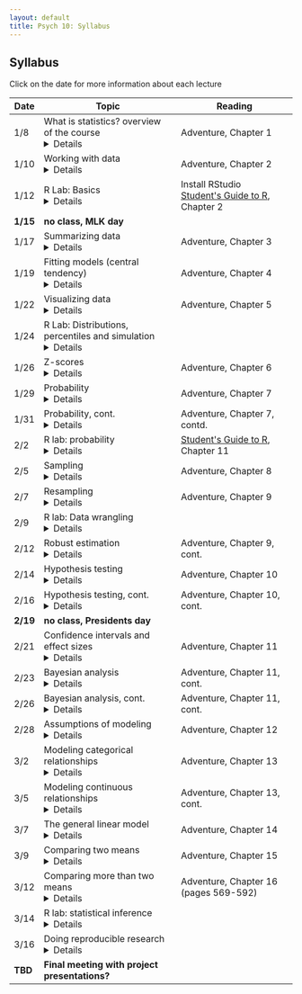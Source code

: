 ```yaml
---
layout: default
title: Psych 10: Syllabus
---
```

## Syllabus

Click on the date for more information about each lecture

| Date|Topic|Reading|
| ---|---|---|
| 1/8|What is statistics? overview of the course<details>###Learning Objectives:<br>After this lecture, you should be able to:<br>*Describe the difference between experimental and observational research with regard to causal inference<br>*Explain how randomization provides the ability to make inferences about causation.<br>*Identify potential sources of bias or confounding.<br></display>|Adventure, Chapter 1|
| 1/10|Working with data <details>###Learning Objectives:<br>After this lecture, you should be able to:<br>*Distinguish between different types of variables (quantitative/qualitative, discrete/continuous, scales of measurement)<br>*Describe the concept of measurement error<br>*Distinguish between the concepts of reliability and validity and apply each concept to a particular dataset<br></display>|Adventure, Chapter 2|
| 1/12|R Lab: Basics<details>###Learning Objectives:<br>After this lecture, you should be able to:<br><h5>Links:</h5><ul><li>For additional practice with R, check out the free courses provided by [Datacamp](http://www.datacamp.com).  In particular, their [Introduction to R](https://www.datacamp.com/courses/free-introduction-to-r) provides a nice basic overview of working in R.</li></ul></display>|Install RStudio<br>[Student's Guide to R](https://cran.r-project.org/doc/contrib/Horton+Pruim+Kaplan_MOSAIC-StudentGuide.pdf), Chapter 2|
| **1/15**|**no class, MLK day**|
| 1/17|Summarizing data<details>###Learning Objectives:<br>After this lecture, you should be able to:<br>*Compute absolute, relative, and cumulative frequency distributions for a given dataset<br>*Generate a graphical representation of frequency distributions<br></display>|Adventure, Chapter 3|
| 1/19|Fitting models (central tendency)<details>###Learning Objectives:<br>After this lecture, you should be able to:<br>*Describe the basic equation for statistical models (outcome=model + error)<br>*Describe different measures of central tendency and dispersion, how they are computed, and how to determine which is most appropriate in any given circumstance.<br></display>|Adventure, Chapter 4|
| 1/22|Visualizing data<details>###Learning Objectives:<br>After this lecture, you should be able to:<br>*Describe the principles that distinguish between good and bad graphs, and use them to identify good versus bad graphs.<br></display>|Adventure, Chapter 5|
| 1/24|R Lab: Distributions, percentiles and simulation<details></display>||
| 1/26|Z-scores<details>###Learning Objectives:<br>After this lecture, you should be able to:<br><h5>Links:</h5><ul><li></li></ul></display>|Adventure, Chapter 6|
| 1/29|Probability<details>###Learning Objectives:<br>After this lecture, you should be able to:<br>*Describe the sample space for a selected random experiment.<br>*Compute relative frequency and empirical probability for a given set of events<br>*Find probabilities of single events, complementary events, and the unions and intersections of collections of events.<br><h5>Links:</h5><ul><li></li></ul></display>|Adventure, Chapter 7|
| 1/31|Probability, cont.<details>###Learning Objectives:<br>After this lecture, you should be able to:<br>*Describe the difference between a probability and a conditional probability<br>*Use Bayes’ theorem to compute the inverse conditional probability.<br>*Describe the law of large numbers.<br></display>|Adventure, Chapter 7, contd.|
| 2/2|R lab: probability<details>###Learning Objectives:<br>After this lecture, you should be able to:<br><h5>Links:</h5><ul><li></li></ul></display>|[Student's Guide to R](https://cran.r-project.org/doc/contrib/Horton+Pruim+Kaplan_MOSAIC-StudentGuide.pdf), Chapter 11|
| 2/5|Sampling<details>###Learning Objectives:<br>After this lecture, you should be able to:<br>*Distinguish between a population and a sample, and between population parameters and statistics<br>*Describe the concepts of sampling error and sampling distribution<br>*Describe how the Central Limit Theorem determines the nature of the sampling distribution of the mean<br></display>|Adventure, Chapter 8|
| 2/7|Resampling<details></display>|Adventure, Chapter 9|
| 2/9|R lab: Data wrangling<details></display>||
| 2/12|Robust estimation<details></display>|Adventure, Chapter 9, cont.|
| 2/14|Hypothesis testing<details>###Learning Objectives:<br>After this lecture, you should be able to:<br>*Identify the components of a hypothesis test, including the parameter of interest, the null and alternative hypotheses, and the test statistic.<br>*Describe the proper interpretations of a p-value and a confidence interval as well as common misinterpretations<br>*Distinguish between the two types of error in hypothesis testing, and the factors that determine them.<br></display>|Adventure, Chapter 10|
| 2/16|Hypothesis testing, cont.<details>###Learning Objectives:<br>After this lecture, you should be able to:<br>*Describe how resampling can be used to compute a p-value.<br>*Describe the concept of positive predictive value and apply it in the context of a specific inference.<br>*Define the concept of statistical power, and compute statistical power for a given statistical test.<br>*Describe the main criticisms of null hypothesis statistical testing<br></display>|Adventure, Chapter 10, cont.|
| **2/19**|**no class, Presidents day**|
| 2/21|Confidence intervals and effect sizes<details>###Learning Objectives:<br>After this lecture, you should be able to:<br>*Describe the proper interpretation of a confidence interval, and compute a confidence interval for the mean of a given dataset.<br>*Define the concept of effect size, and compute the effect size for a given test.<br></display>|Adventure, Chapter 11|
| 2/23|Bayesian analysis<details></display>|Adventure, Chapter 11, cont.|
| 2/26|Bayesian analysis, cont.<details></display>|Adventure, Chapter 11, cont.|
| 2/28|Assumptions of modeling<details></display>|Adventure, Chapter 12|
| 3/2|Modeling categorical relationships<details>###Learning Objectives:<br>After this lecture, you should be able to:<br>*Describe the concept of a contingency table for categorical data.<br>*Describe the concept of the chi-squared test for association and compute it for a given contingency table.<br></display>|Adventure, Chapter 13|
| 3/5|Modeling continuous relationships<details>###Learning Objectives:<br>After this lecture, you should be able to:<br>*Describe the concept of the correlation coefficient and its interpretation and compute it for a bivariate dataset<br>*Describe the potential causal influences that can give rise to a correlation.<br></display>|Adventure, Chapter 13, cont.|
| 3/7|The general linear model<details>###Learning Objectives:<br>After this lecture, you should be able to:<br>*Describe the concept of linear regression and apply it to a bivariate dataset<br>*Describe the problem of overfitting and identify it in an example dataset.<br></display>|Adventure, Chapter 14|
| 3/9|Comparing two means<details>###Learning Objectives:<br>After this lecture, you should be able to:<br>*Determine whether a one-sample t-test or two-sample t-test is appropriate for a given hypothesis.<br>*Compute a one-sample and two-sample t-test on relevant datasets, and compute the effect size and confidence intervals associated with each of these tests.<br></display>|Adventure, Chapter 15|
| 3/12|Comparing more than two means<details></display>|Adventure, Chapter 16 (pages 569-592)|
| 3/14|R lab: statistical inference<details></display>||
| 3/16|Doing reproducible research<details>###Learning Objectives:<br>After this lecture, you should be able to:<br>*Identify cases of circular analysis/double-dipping<br>*Describe the problem of multiple comparisons and methods for correcting for it<br></display>||
| **TBD**|**Final meeting with project presentations?**|
